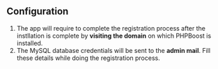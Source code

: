 ## Configuration

1. The app will require to complete the registration process after the instllation is complete by **visiting the domain** on  which PHPBoost is installed.
1. The MySQL database credentials will be sent to the **admin mail**. Fill these details while doing the registration process.
